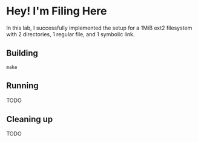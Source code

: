 # Hey! I'm Filing Here

In this lab, I successfully implemented the setup for a 1MiB ext2 filesystem 
with 2 directories, 1 regular file, and 1 symbolic link.

## Building
```shell
make
```


## Running

TODO


## Cleaning up

TODO
